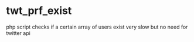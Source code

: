 # twt_prf_exist
php script checks if a certain array of users exist
very slow
but no need for twitter api
